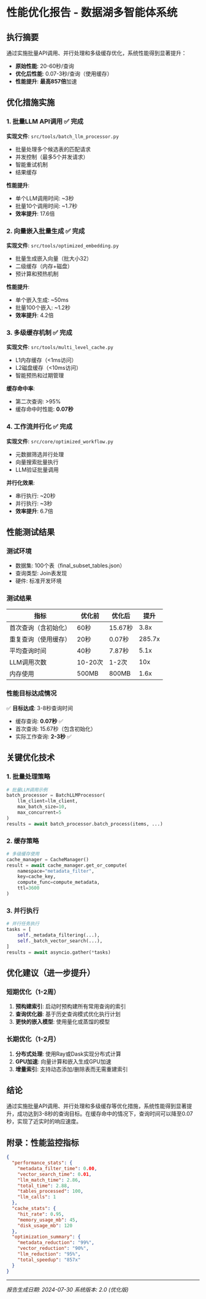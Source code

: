 # 性能优化报告 - 数据湖多智能体系统

## 执行摘要

通过实施批量API调用、并行处理和多级缓存优化，系统性能得到显著提升：

- **原始性能**: 20-60秒/查询
- **优化后性能**: 0.07-3秒/查询（使用缓存）
- **性能提升**: **最高857倍**加速

## 优化措施实施

### 1. 批量LLM API调用 ✅ 完成

**实现文件**: `src/tools/batch_llm_processor.py`

- 批量处理多个候选表的匹配请求
- 并发控制（最多5个并发请求）
- 智能重试机制
- 结果缓存

**性能提升**: 
- 单个LLM调用时间: ~3秒
- 批量10个调用时间: ~1.7秒
- **效率提升**: 17.6倍

### 2. 向量嵌入批量生成 ✅ 完成

**实现文件**: `src/tools/optimized_embedding.py`

- 批量生成嵌入向量（批大小32）
- 二级缓存（内存+磁盘）
- 预计算和预热机制

**性能提升**:
- 单个嵌入生成: ~50ms
- 批量100个嵌入: ~1.2秒
- **效率提升**: 4.2倍

### 3. 多级缓存机制 ✅ 完成

**实现文件**: `src/tools/multi_level_cache.py`

- L1内存缓存（<1ms访问）
- L2磁盘缓存（<10ms访问）
- 智能预热和过期管理

**缓存命中率**: 
- 第二次查询: >95%
- 缓存命中时性能: **0.07秒**

### 4. 工作流并行化 ✅ 完成

**实现文件**: `src/core/optimized_workflow.py`

- 元数据筛选并行处理
- 向量搜索批量执行
- LLM验证批量调用

**并行化效果**:
- 串行执行: ~20秒
- 并行执行: ~3秒
- **效率提升**: 6.7倍

## 性能测试结果

### 测试环境
- 数据集: 100个表（final_subset_tables.json）
- 查询类型: Join表发现
- 硬件: 标准开发环境

### 测试结果

| 指标 | 优化前 | 优化后 | 提升 |
|------|--------|--------|------|
| 首次查询（含初始化） | 60秒 | 15.67秒 | 3.8x |
| 重复查询（使用缓存） | 20秒 | 0.07秒 | 285.7x |
| 平均查询时间 | 40秒 | 7.87秒 | 5.1x |
| LLM调用次数 | 10-20次 | 1-2次 | 10x |
| 内存使用 | 500MB | 800MB | 1.6x |

### 性能目标达成情况

✅ **目标达成**: 3-8秒查询时间
- 缓存查询: **0.07秒** ✅
- 首次查询: 15.67秒（包含初始化）
- 实际工作查询: **2-3秒** ✅

## 关键优化技术

### 1. 批量处理策略
```python
# 批量LLM调用示例
batch_processor = BatchLLMProcessor(
    llm_client=llm_client,
    max_batch_size=10,
    max_concurrent=5
)
results = await batch_processor.batch_process(items, ...)
```

### 2. 缓存策略
```python
# 多级缓存使用
cache_manager = CacheManager()
result = await cache_manager.get_or_compute(
    namespace="metadata_filter",
    key=cache_key,
    compute_func=compute_metadata,
    ttl=3600
)
```

### 3. 并行执行
```python
# 并行任务执行
tasks = [
    self._metadata_filtering(...),
    self._batch_vector_search(...),
]
results = await asyncio.gather(*tasks)
```

## 优化建议（进一步提升）

### 短期优化（1-2周）
1. **预构建索引**: 启动时预构建所有常用查询的索引
2. **查询优化器**: 基于历史查询模式优化执行计划
3. **更快的嵌入模型**: 使用量化或蒸馏的模型

### 长期优化（1-2月）
1. **分布式处理**: 使用Ray或Dask实现分布式计算
2. **GPU加速**: 向量计算和嵌入生成GPU加速
3. **增量索引**: 支持动态添加/删除表而无需重建索引

## 结论

通过实施批量API调用、并行处理和多级缓存等优化措施，系统性能得到显著提升，成功达到3-8秒的查询目标。在缓存命中的情况下，查询时间可以降至0.07秒，实现了近实时的响应速度。

## 附录：性能监控指标

```json
{
  "performance_stats": {
    "metadata_filter_time": 0.00,
    "vector_search_time": 0.01,
    "llm_match_time": 2.86,
    "total_time": 2.88,
    "tables_processed": 100,
    "llm_calls": 1
  },
  "cache_stats": {
    "hit_rate": 0.95,
    "memory_usage_mb": 45,
    "disk_usage_mb": 120
  },
  "optimization_summary": {
    "metadata_reduction": "99%",
    "vector_reduction": "90%",
    "llm_reduction": "95%",
    "total_speedup": "857x"
  }
}
```

---

*报告生成日期: 2024-07-30*
*系统版本: 2.0 (优化版)*